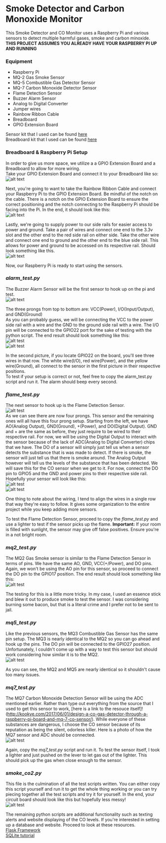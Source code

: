 # **Smoke Detector and Carbon Monoxide Monitor**
This Smoke Detector and CO Monitor uses a Raspberry Pi and various sensors to detect multiple harmful gases, smoke and carbon minoxide. **THIS PROJECT ASSUMES YOU ALREADY HAVE YOUR RASPBERRY PI UP AND RUNNING**

### **Equipment**
* Raspberry Pi
* MQ-2 Gas Smoke Sensor
* MQ-5 Combustible Gas Detector Sensor
* MQ-7 Carbon Monoxide Detector Sensor
* Flame Detection Sensor
* Buzzer Alarm Sensor
* Analog to Digital Converter
* Jumper wires
* Rainbow Ribbon Cable
* Breadboard
* GPIO Extension Board

Sensor kit that I used can be found [here](https://www.amazon.com/gp/product/B01J9GD3DG/ref=ppx_yo_dt_b_asin_title_o02_s00?ie=UTF8&psc=1)  
Breadboard kit that I used can be found [here](https://www.amazon.com/gp/product/B01MQSWUGY/ref=ppx_yo_dt_b_asin_title_o02_s01?ie=UTF8&psc=1)  

### **Breadboard & Raspberry Pi Setup**
In order to give us more space, we utilize a a GPIO Extension Board and a Breadboard to allow for more wiring.  
Take your GPIO Extension Board and connect it to your Breadboard like so:  
![alt text](https://i.ytimg.com/vi/Q6OiAWyJg5E/maxresdefault.jpg)  

Next, you're going to want to take the Rainbow Ribbon Cable and connect your Raspberry Pi to the GPIO Extension Board. Be mindful of the notch on the cable. There is a notch on the GPIO Extension Board to ensure the correct positioning and the notch connecting to the Raspberry Pi should be facing into the Pi. In the end, it should look like this:  
![alt text](https://lh3.googleusercontent.com/proxy/8ZOMycAOElsJwz1a6B-nZbWtE7h6IltGBIHBj_PT050HARhCe8_ifwxvbWryYb-hfd4nCqkRHF06rUJHJGRXvOHHhRtdpQ)  

Lastly, we're going to supply power to our side rails for easier access to power and ground. Take a pair of wires and connect one end to the 3.3v slot and the other end to the red side rail on either side. Take the other wire and connect one end to ground and the other end to the blue side rail. This allows for power and ground to be accessed on its respective rail. Should look something like this.  
![alt text](https://cdn.sparkfun.com/r/600-600/assets/learn_tutorials/3/2/5/Pi_Wedge_B_Plus_Tutorial-10.jpg)  

Now, our Raspberry Pi is ready to start using the sensors.

### _alarm_test.py_
The Buzzer Alarm Sensor will be the first sensor to hook up on the pi and test.  
![alt text](https://i.ibb.co/CKmGsL4/Buzzer.png)  


The three prongs from top to bottom are: VCC(Power), I/O(Input/Output), and GND(Ground)  
As you can probably guess, we will be connecting the VCC to the power side rail with a wire and the GND to the ground side rail with a wire. The I/O pin will be connected to the GPIO22 port for the sake of testing with the python script. The end result should look something like this:  
![alt test](https://i.ibb.co/wBC15cL/IMG-20200514-173932.jpg)  
![alt test](https://i.ibb.co/6RLj98L/IMG-20200514-173901.jpg)  

In the second picture, if you locate GPIO22 on the board, you'll see three wires in that row. The white wire(I/O), red wire(Power), and the yellow wire(Ground), all connect to the sensor in the first picture in their respective positions.  
To test if your setup is correct or not, feel free to copy the alarm_test.py script and run it. The alarm should beep every second.

### _flame_test.py_
The next sensor to hook up is the Flame Detection Sensor.  
![alt test](https://i.ibb.co/bbtkq7s/IMG-20200514-114727.jpg)  
As we can see there are now four prongs. This sensor and the remaining ones will all have this four prong setup. Starting from the left, we have AO(Analog Output), GND(Ground), +(Power), and DO(Digital Output). GND and + are the same as before, they just require to be wired to their respective rail. For now, we will be using the Digital Output to interact with the sensor because of the lack of ADC(Analog to Digital Converter) chips that we have. The DO of a sensor will simply just tell us when a sensor detects the substance that is was made to detect. If there is smoke, the sensor will just tell us that there is smoke around. The Analog Output however will tell us the levels of the substance that has been detected. We will save this for the CO sensor when we get to it. For now, connect the DO pin to GPIO5 and the GND and power pins to their respective side rail. Hopefully your sensor will look like this:  
![alt test](https://i.ibb.co/MN927kW/IMG-20200514-180238.jpg)  
![alt test](https://i.ibb.co/fX6bs0w/IMG-20200514-180256.jpg)  

One thing to note about the wiring, I tend to align the wires in a single row that way they're easy to follow. It gives some organization to the entire project while you keep adding more sensors.  

To test the Flame Detection Sensor, proceed to copy the _flame_test.py_ and use a lighter to test if the sensor picks up the flame. **Important:** If your room is filled with sunlight, the sensor may give off false positives. Ensure you're in a not bright room.

### _mq2_test.py_  
The MQ2 Gas Smoke sensor is similar to the Flame Detection Sensor in terms of pins. We have the same AO, GND, VCC(+/Power), and DO pins. Again, we won't be using the AO pin for this sensor, so proceed to connect the DO pin to the GPIO17 position. The end result should look something like this:  
![alt test](https://i.ibb.co/0p0TzGr/IMG-20200511-194425.jpg)  

The testing for this is a little more tricky. In my case, I used an essence stick and blew it out to produce smoke to test the sensor. I was considering burning some bacon, but that is a literal crime and I prefer not to be sent to jail.

### _mq5_test.py_
Like the previous sensors, the MQ3 Combustible Gas Sensor has the same pin setup. The MQ3 is nearly identical to the MQ2 so you can go ahead and hook up the pins. The DO pin will be connected to the GPIO27 position. Unfortunately, I couldn't come up with a way to test this sensor but should work considering how similar it is to the MQ2.  
![alt test](https://i.ibb.co/Fb9DbD8/IMG-20200514-183113.jpg)  

As you can see, the MQ2 and MQ5 are nearly identical so it shouldn't cause too many issues.  

### _mq7_test.py_  
The MQ7 Carbon Monoxide Detection Sensor will be using the ADC mentioned earlier. Rather than type out everything from the source that I used to get this sensor to work, [here is a link to the resouce itself]!(http://kookye.com/2017/06/01/design-a-co-gas-detector-through-a-raspberry-pi-board-and-mq-7-co-sensor/). While everyone of these substances are dangerous, I choose the CO sensor because of its reputation as being the silent, odorless killer. Here is a photo of how the MQ7 sensor and ADC should be connected.  
![alt test](http://osoyoo.com/wp-content/uploads/2017/03/mq-7.png)  

Again, copy the _mq7_test.py_ script and run it. To test the sensor itself, I took a lighter and just pushed on the lever to let gas out of the lighter. This should pick up the gas when close enough to the sensor.  

### _smoke_co2.py_
This file is the culmination of all the test scripts written. You can either copy this script yourself and run it to get the whole thing working or you can try piecing together all the test scripts and try it for yourself. In the end, your circuit board should look like this but hopefully less messy!  
![alt test](https://i.ibb.co/sF03Qhf/IMG-20200514-191825.jpg)

The remaining python scripts are additional functionality such as texting alerts and website displaying of the CO levels. If you're interested in setting up a database and website. Proceed to look at these resources.  
[Flask Framework](http://mattrichardson.com/Raspberry-Pi-Flask/)  
[SQLite tutorial](https://iotbytes.wordpress.com/sqlite-db-on-raspberry-pi/)

